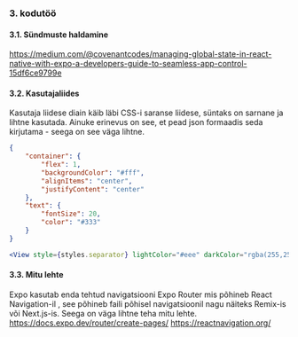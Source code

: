 ### 3. kodutöö

#### 3.1. Sündmuste haldamine

https://medium.com/@covenantcodes/managing-global-state-in-react-native-with-expo-a-developers-guide-to-seamless-app-control-15df6ce9799e

#### 3.2. Kasutajaliides

Kasutaja liidese diain käib läbi CSS-i saranse liidese, süntaks on sarnane ja lihtne kasutada. Ainuke erinevus on see, et pead json formaadis seda kirjutama - seega on see väga lihtne.

```json
{
	"container": {
		"flex": 1,
		"backgroundColor": "#fff",
		"alignItems": "center",
		"justifyContent": "center"
	},
	"text": {
		"fontSize": 20,
		"color": "#333"
	}
}
```

```jsx
<View style={styles.separator} lightColor="#eee" darkColor="rgba(255,255,255,0.1)" />
```

#### 3.3. Mitu lehte

Expo kasutab enda tehtud navigatsiooni Expo Router mis põhineb React Navigation-il , see põhineb faili põhisel navigatsioonil nagu näiteks Remix-is või Next.js-is. Seega on väga lihtne teha mitu lehte.
https://docs.expo.dev/router/create-pages/
https://reactnavigation.org/
